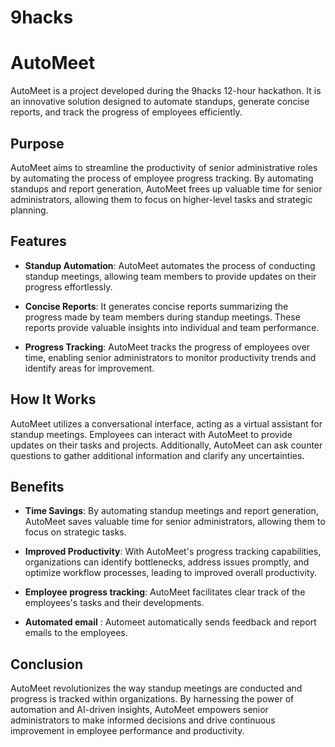 # 9hacks

# AutoMeet

AutoMeet is a project developed during the 9hacks 12-hour hackathon. It is an innovative solution designed to automate standups, generate concise reports, and track the progress of employees efficiently.

## Purpose

AutoMeet aims to streamline the productivity of senior administrative roles by automating the process of employee progress tracking. By automating standups and report generation, AutoMeet frees up valuable time for senior administrators, allowing them to focus on higher-level tasks and strategic planning.

## Features

- **Standup Automation**: AutoMeet automates the process of conducting standup meetings, allowing team members to provide updates on their progress effortlessly.
  
- **Concise Reports**: It generates concise reports summarizing the progress made by team members during standup meetings. These reports provide valuable insights into individual and team performance.

- **Progress Tracking**: AutoMeet tracks the progress of employees over time, enabling senior administrators to monitor productivity trends and identify areas for improvement.

## How It Works

AutoMeet utilizes a conversational interface, acting as a virtual assistant for standup meetings. Employees can interact with AutoMeet to provide updates on their tasks and projects. Additionally, AutoMeet can ask counter questions to gather additional information and clarify any uncertainties.

## Benefits

- **Time Savings**: By automating standup meetings and report generation, AutoMeet saves valuable time for senior administrators, allowing them to focus on strategic tasks.

- **Improved Productivity**: With AutoMeet's progress tracking capabilities, organizations can identify bottlenecks, address issues promptly, and optimize workflow processes, leading to improved overall productivity.

- **Employee progress tracking**: AutoMeet facilitates clear track of the employees's tasks and their developments.
- **Automated email** : Automeet automatically sends feedback and report emails to the employees.

## Conclusion

AutoMeet revolutionizes the way standup meetings are conducted and progress is tracked within organizations. By harnessing the power of automation and AI-driven insights, AutoMeet empowers senior administrators to make informed decisions and drive continuous improvement in employee performance and productivity.
